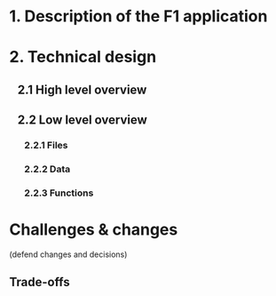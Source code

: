  # 1. Description of the F1 application
 
 # 2. Technical design
 
 ## &nbsp;&nbsp; 2.1 High level overview
 
 ## &nbsp;&nbsp; 2.2 Low level overview
 
 ### &nbsp;&nbsp;&nbsp;&nbsp;&nbsp;&nbsp; 2.2.1 Files
 
 ### &nbsp;&nbsp;&nbsp;&nbsp;&nbsp;&nbsp; 2.2.2 Data
 
 ### &nbsp;&nbsp;&nbsp;&nbsp;&nbsp;&nbsp; 2.2.3 Functions
 
 # Challenges & changes
 (defend changes and decisions)
 
 ##  Trade-offs
